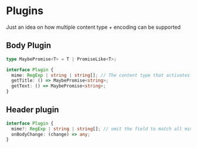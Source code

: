 # Plugins

Just an idea on how multiple content type + encoding can be supported

## Body Plugin

```typescript
type MaybePromise<T> = T | PromiseLike<T>;

interface Plugin {
  mime: RegExp | string | string[]; // The content type that activates the parser
  getTitle: () => MaybePromise<string>;
  getText: () => MaybePromise<string>;
}
```

## Header plugin

```typescript
interface Plugin {
  mime?: RegExp | string | string[]; // omit the field to match all mime types
  onBodyChange: (change) => any;
}
```
